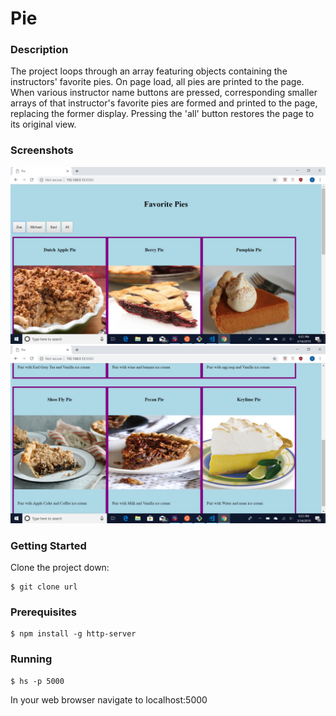 # Pie  
### Description  
The project loops through an array featuring objects containing the instructors' favorite pies. On page load, all pies are printed to the page. When various instructor name buttons are pressed, corresponding smaller arrays of that instructor's favorite pies are formed and printed to the page, replacing the former display. Pressing the 'all' button restores the page to its original view.  
### Screenshots  
![screenshot of a web page that displays 5 buttons labeled "all", "Zoe", "Greg", "Saul", and "Michael". The shot also shows the top row of three cards displaying pies enjoyed by various of the instructors.](https://raw.githubusercontent.com/sarahjulesthorne/pie/master/images/piepage1.png "Screenshot of top half of webpage displaying five buttons and top row of cards featuring various pies.")  
![Screenshot of the lower section of the page, displaying the final three cards in a single row. Each card displays one of the instructors' favorite pies.](https://raw.githubusercontent.com/sarahjulesthorne/pie/master/images/piepage2.png "Screenshot of lower section of page. Displays single row of three cards which each feature one of the instructors' favorite pies.")  
### Getting Started  
Clone the project down:  
```  
$ git clone url  
```  
### Prerequisites  
```  
$ npm install -g http-server  
```  
### Running  
```  
$ hs -p 5000  
```  
In your web browser navigate to localhost:5000
